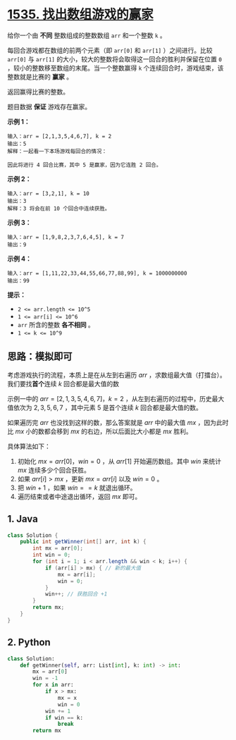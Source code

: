 # [1535. 找出数组游戏的赢家](https://leetcode.cn/problems/find-the-winner-of-an-array-game/)

给你一个由 **不同** 整数组成的整数数组 `arr` 和一个整数 `k` 。

每回合游戏都在数组的前两个元素（即 `arr[0]` 和 `arr[1]` ）之间进行。比较 `arr[0]` 与 `arr[1]` 的大小，较大的整数将会取得这一回合的胜利并保留在位置 `0` ，较小的整数移至数组的末尾。当一个整数赢得 `k` 个连续回合时，游戏结束，该整数就是比赛的 **赢家** 。

返回赢得比赛的整数。

题目数据 **保证** 游戏存在赢家。

 

**示例 1：**

```
输入：arr = [2,1,3,5,4,6,7], k = 2
输出：5
解释：一起看一下本场游戏每回合的情况：

因此将进行 4 回合比赛，其中 5 是赢家，因为它连胜 2 回合。
```

**示例 2：**

```
输入：arr = [3,2,1], k = 10
输出：3
解释：3 将会在前 10 个回合中连续获胜。
```

**示例 3：**

```
输入：arr = [1,9,8,2,3,7,6,4,5], k = 7
输出：9
```

**示例 4：**

```
输入：arr = [1,11,22,33,44,55,66,77,88,99], k = 1000000000
输出：99
```

 

**提示：**

- `2 <= arr.length <= 10^5`
- `1 <= arr[i] <= 10^6`
- `arr` 所含的整数 **各不相同** 。
- `1 <= k <= 10^9`

## 思路：模拟即可

考虑游戏执行的流程，本质上是在从左到右遍历 $arr$ ，求数组最大值（打擂台）。我们要找**首个**连续 $k$ 回合都是最大值的数

示例一中的 $arr=[2,1,3,5,4,6,7]，k=2$ ，从左到右遍历的过程中，历史最大值依次为 $2,3,5,6,7$ ，其中元素 $5$ 是首个连续 $k$ 回合都是最大值的数。

如果遍历完 $arr$ 也没找到这样的数，那么答案就是 $arr$ 中的最大值 $mx$ ，因为此时比 $mx$ 小的数都会移到 $mx$ 的右边，所以后面比大小都是 $mx$ 胜利。

具体算法如下：

1. 初始化 $mx=arr[0]，win=0$ ，从 $arr[1]$ 开始遍历数组。其中 $win$ 来统计 $mx$ 连续多少个回合获胜。
2. 如果 $arr[i]>mx$ ，更新 $mx=arr[i]$ 以及 $win=0$ 。
3. 把 $win+1$ ，如果 $win==k$ 就退出循环。
4. 遍历结束或者中途退出循环，返回 $mx$ 即可。 

## 1. Java

```java
class Solution {
    public int getWinner(int[] arr, int k) {
        int mx = arr[0];
        int win = 0;
        for (int i = 1; i < arr.length && win < k; i++) {
            if (arr[i] > mx) { // 新的最大值
                mx = arr[i];
                win = 0;
            }
            win++; // 获胜回合 +1
        }
        return mx;
    }
}
```

## 2. Python

```python
class Solution:
    def getWinner(self, arr: List[int], k: int) -> int:
        mx = arr[0]
        win = -1
        for x in arr:
            if x > mx:
                mx = x
                win = 0
            win += 1
            if win == k:
                break
        return mx
```

